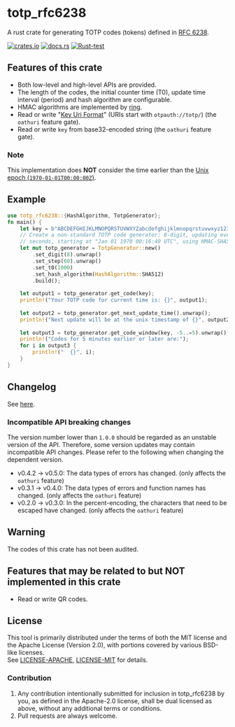 # totp_rfc6238
A rust crate for generating TOTP codes (tokens) defined in [RFC 6238](https://tools.ietf.org/html/rfc6238).

[![crates.io](https://img.shields.io/crates/v/totp_rfc6238.svg)](https://crates.io/crates/totp_rfc6238)
[![docs.rs](https://docs.rs/totp_rfc6238/badge.svg)](https://docs.rs/totp_rfc6238)
[![Rust-test](https://github.com/KaneGreen/totp_rfc6238/actions/workflows/rust-test.yml/badge.svg?branch=master&event=push)](https://github.com/KaneGreen/totp_rfc6238/actions/workflows/rust-test.yml)

## Features of this crate
* Both low-level and high-level APIs are provided.
* The length of the codes, the initial counter time (T0), update time interval
(period) and hash algorithm are configurable.
* HMAC algorithms are implemented by [ring](https://crates.io/crates/ring).
* Read or write "[Key Uri Format](https://github.com/google/google-authenticator/wiki/Key-Uri-Format)"
(URIs start with `otpauth://totp/`) (the `oathuri` feature gate).
* Read or write `key` from base32-encoded string (the `oathuri` feature gate).

### Note
This implementation does **NOT** consider the time earlier than the
[Unix epoch (`1970-01-01T00:00:00Z`)](https://en.wikipedia.org/wiki/Unix_time).

## Example
```rust
use totp_rfc6238::{HashAlgorithm, TotpGenerator};
fn main() {
    let key = b"ABCDEFGHIJKLMNOPQRSTUVWXYZabcdefghijklmnopqrstuvwxyz1234567890+/";
    // Create a non-standard TOTP code generator: 8-digit, updating every 60
    // seconds, starting at "Jan 01 1970 00:16:40 UTC", using HMAC-SHA512.
    let mut totp_generator = TotpGenerator::new()
        .set_digit(8).unwrap()
        .set_step(60).unwrap()
        .set_t0(1000)
        .set_hash_algorithm(HashAlgorithm::SHA512)
        .build();
    
    let output1 = totp_generator.get_code(key);
    println!("Your TOTP code for current time is: {}", output1);
    
    let output2 = totp_generator.get_next_update_time().unwrap();
    println!("Next update will be at the unix timestamp of {}", output2);
    
    let output3 = totp_generator.get_code_window(key, -5..=5).unwrap();
    println!("Codes for 5 minutes earlier or later are:");
    for i in output3 {
        println!("  {}", i);
    }
}
```

## Changelog
See [here](./CHANGELOG.md).
### Incompatible API breaking changes
The version number lower than `1.0.0` should be regarded as an unstable version
of the API. Therefore, some version updates may contain incompatible API
changes. Please refer to the following when changing the dependent version.
* v0.4.2 -> v0.5.0: The data types of errors has changed. (only affects the
`oathuri` feature)
* v0.3.1 -> v0.4.0: The data types of errors and function names has changed.
(only affects the `oathuri` feature)
* v0.2.0 -> v0.3.0: In the percent-encoding, the characters that need to be
escaped have changed. (only affects the `oathuri` feature)

## Warning
The codes of this crate has not been audited.

## Features that may be related to but NOT implemented in this crate
* Read or write QR codes.

## License
This tool is primarily distributed under the terms of both the MIT license
and the Apache License (Version 2.0), with portions covered by various
BSD-like licenses.  
See [LICENSE-APACHE](LICENSE-APACHE), [LICENSE-MIT](LICENSE-MIT) for details.

### Contribution
1. Any contribution intentionally submitted for inclusion in totp_rfc6238 by
  you, as defined in the Apache-2.0 license, shall be dual licensed as above,
  without any additional terms or conditions.
2. Pull requests are always welcome.